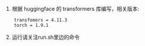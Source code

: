 1. 根据 huggingface 的 transformers 库编写，相关版本: 
```
	transfomers = 4.11.3
	torch = 1.9.1
```
2. 运行请关注run.sh里边的命令


